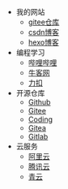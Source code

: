 + 我的网站
  + [gitee仓库](https://gitee.com/bareth)
  + [csdn博客](https://bareth.blog.csdn.net/)
  + [hexo博客](https://bareth.gitee.io/)
+ 编程学习
  * [哔哩哔哩](https://www.bilibili.com/)
  * [牛客网](https://www.nowcoder.com/)
  * [力扣](https://leetcode-cn.com/)
+ 开源仓库
  * [Github](https://github.com/)
  * [Gitee](https://gitee.com/)
  * [Coding](https://coding.net/)
  * [Gitea](https://gitea.io/)
  * [Gitlab](https://gitlab.com/)
+ 云服务
  * [阿里云](https://www.aliyun.com/)
  * [腾讯云](https://cloud.tencent.com/)
  * [青云](https://www.qingcloud.com/)

